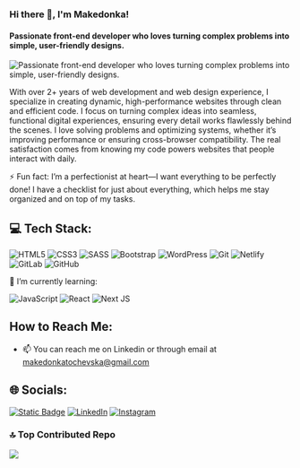 ### Hi there 👋, I'm Makedonka!
#### Passionate front-end developer who loves turning complex problems into simple, user-friendly designs.
![Passionate front-end developer who loves turning complex problems into simple, user-friendly designs.](https://i.imghippo.com/files/ZnAQ7495pU.png)

With over 2+ years of web development and web design experience, I specialize in creating dynamic, high-performance websites through clean and efficient code. I focus on turning complex ideas into seamless, functional digital experiences, ensuring every detail works flawlessly behind the scenes.
I love solving problems and optimizing systems, whether it’s improving performance or ensuring cross-browser compatibility. The real satisfaction comes from knowing my code powers websites that people interact with daily.

⚡ Fun fact:  I’m a perfectionist at heart—I want everything to be perfectly done! I have a checklist for just about everything, which helps me stay organized and on top of my tasks. 

## 💻 Tech Stack:
![HTML5](https://img.shields.io/badge/html5-%23E34F26.svg?style=for-the-badge&logo=html5&logoColor=white) 
![CSS3](https://img.shields.io/badge/css3-%231572B6.svg?style=for-the-badge&logo=css3&logoColor=white) 
![SASS](https://img.shields.io/badge/SASS-hotpink.svg?style=for-the-badge&logo=SASS&logoColor=white) 
![Bootstrap](https://img.shields.io/badge/bootstrap-%238511FA.svg?style=for-the-badge&logo=bootstrap&logoColor=white)
![WordPress](https://img.shields.io/badge/WordPress-%23117AC9.svg?style=for-the-badge&logo=WordPress&logoColor=white)
![Git](https://img.shields.io/badge/git-%23F05033.svg?style=for-the-badge&logo=git&logoColor=white) 
![Netlify](https://img.shields.io/badge/netlify-%23000000.svg?style=for-the-badge&logo=netlify&logoColor=#00C7B7) 
![GitLab](https://img.shields.io/badge/gitlab-%23181717.svg?style=for-the-badge&logo=gitlab&logoColor=white) 
![GitHub](https://img.shields.io/badge/github-%23121011.svg?style=for-the-badge&logo=github&logoColor=white) 

🌱 I’m currently learning:

![JavaScript](https://img.shields.io/badge/javascript-%23323330.svg?style=for-the-badge&logo=javascript&logoColor=%23F7DF1E) 
![React](https://img.shields.io/badge/react-%2320232a.svg?style=for-the-badge&logo=react&logoColor=%2361DAFB)
![Next JS](https://img.shields.io/badge/Next-black?style=for-the-badge&logo=next.js&logoColor=white) 


## How to Reach Me:
- 📫 You can reach me on Linkedin or through email at makedonkatochevska@gmail.com

## 🌐 Socials:
[![Static Badge](https://img.shields.io/badge/GitHub-white?style=flat&logo=github&logoColor=black&logoSize=auto&labelColor=white&color=white&cacheSeconds=3600&link=https%3A%2F%2Fgithub.com%2Fmakedonkatochevska)](https://github.com/makedonkatochevska)
[![LinkedIn](https://img.shields.io/badge/LinkedIn-%230077B5.svg?logo=linkedin&logoColor=white)](https://linkedin.com/in/makedonka-tochevska) [![Instagram](https://img.shields.io/badge/Instagram-%23E4405F.svg?logo=Instagram&logoColor=white)](https://instagram.com/tochevskaa) 


### 🔝 Top Contributed Repo
![](https://github-contributor-stats.vercel.app/api?username=makedonkatochevska&limit=5&theme=dark&combine_all_yearly_contributions=true)






